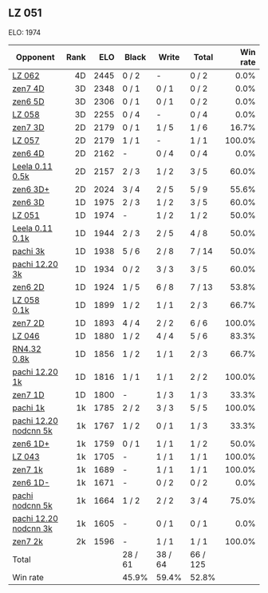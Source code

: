 ## LZ 051 ##

ELO: 1974

Opponent | Rank | ELO | Black | Write | Total | Win rate
---------|-----:|----:|-------|-------|-------|-------:
[LZ 062](LZ%20062.md) | 4D | 2445 | 0 / 2 | - | 0 / 2 | 0.0%
[zen7 4D](zen7%204D.md) | 3D | 2348 | 0 / 1 | 0 / 1 | 0 / 2 | 0.0%
[zen6 5D](zen6%205D.md) | 3D | 2306 | 0 / 1 | 0 / 1 | 0 / 2 | 0.0%
[LZ 058](LZ%20058.md) | 3D | 2255 | 0 / 4 | - | 0 / 4 | 0.0%
[zen7 3D](zen7%203D.md) | 2D | 2179 | 0 / 1 | 1 / 5 | 1 / 6 | 16.7%
[LZ 057](LZ%20057.md) | 2D | 2179 | 1 / 1 | - | 1 / 1 | 100.0%
[zen6 4D](zen6%204D.md) | 2D | 2162 | - | 0 / 4 | 0 / 4 | 0.0%
[Leela 0.11 0.5k](Leela%200.11%200.5k.md) | 2D | 2157 | 2 / 3 | 1 / 2 | 3 / 5 | 60.0%
[zen6 3D+](zen6%203D+.md) | 2D | 2024 | 3 / 4 | 2 / 5 | 5 / 9 | 55.6%
[zen6 3D](zen6%203D.md) | 1D | 1975 | 2 / 3 | 1 / 2 | 3 / 5 | 60.0%
[LZ 051](LZ%20051.md) | 1D | 1974 | - | 1 / 2 | 1 / 2 | 50.0%
[Leela 0.11 0.1k](Leela%200.11%200.1k.md) | 1D | 1944 | 2 / 3 | 2 / 5 | 4 / 8 | 50.0%
[pachi 3k](pachi%203k.md) | 1D | 1938 | 5 / 6 | 2 / 8 | 7 / 14 | 50.0%
[pachi 12.20 3k](pachi%2012.20%203k.md) | 1D | 1934 | 0 / 2 | 3 / 3 | 3 / 5 | 60.0%
[zen6 2D](zen6%202D.md) | 1D | 1924 | 1 / 5 | 6 / 8 | 7 / 13 | 53.8%
[LZ 058 0.1k](LZ%20058%200.1k.md) | 1D | 1899 | 1 / 2 | 1 / 1 | 2 / 3 | 66.7%
[zen7 2D](zen7%202D.md) | 1D | 1893 | 4 / 4 | 2 / 2 | 6 / 6 | 100.0%
[LZ 046](LZ%20046.md) | 1D | 1880 | 1 / 2 | 4 / 4 | 5 / 6 | 83.3%
[RN4.32 0.8k](RN4.32%200.8k.md) | 1D | 1856 | 1 / 2 | 1 / 1 | 2 / 3 | 66.7%
[pachi 12.20 1k](pachi%2012.20%201k.md) | 1D | 1816 | 1 / 1 | 1 / 1 | 2 / 2 | 100.0%
[zen7 1D](zen7%201D.md) | 1D | 1800 | - | 1 / 3 | 1 / 3 | 33.3%
[pachi 1k](pachi%201k.md) | 1k | 1785 | 2 / 2 | 3 / 3 | 5 / 5 | 100.0%
[pachi 12.20 nodcnn 5k](pachi%2012.20%20nodcnn%205k.md) | 1k | 1767 | 1 / 2 | 0 / 1 | 1 / 3 | 33.3%
[zen6 1D+](zen6%201D+.md) | 1k | 1759 | 0 / 1 | 1 / 1 | 1 / 2 | 50.0%
[LZ 043](LZ%20043.md) | 1k | 1705 | - | 1 / 1 | 1 / 1 | 100.0%
[zen7 1k](zen7%201k.md) | 1k | 1689 | - | 1 / 1 | 1 / 1 | 100.0%
[zen6 1D-](zen6%201D-.md) | 1k | 1671 | - | 0 / 2 | 0 / 2 | 0.0%
[pachi nodcnn 5k](pachi%20nodcnn%205k.md) | 1k | 1664 | 1 / 2 | 2 / 2 | 3 / 4 | 75.0%
[pachi 12.20 nodcnn 3k](pachi%2012.20%20nodcnn%203k.md) | 1k | 1605 | - | 0 / 1 | 0 / 1 | 0.0%
[zen7 2k](zen7%202k.md) | 2k | 1596 | - | 1 / 1 | 1 / 1 | 100.0%
Total | | | 28 / 61 | 38 / 64 | 66 / 125 | 
Win rate| | | 45.9% | 59.4% | 52.8% | 
